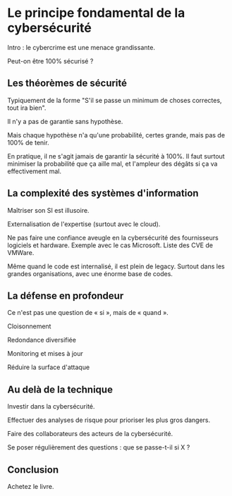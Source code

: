 # Le principe fondamental de la cybersécurité

Intro : le cybercrime est une menace grandissante.

Peut-on être 100% sécurisé ?

## Les théorèmes de sécurité

Typiquement de la forme "S'il se passe un minimum de choses correctes, tout ira bien".

Il n'y a pas de garantie sans hypothèse.

Mais chaque hypothèse n'a qu'une probabilité, certes grande, mais pas de 100% de tenir.

En pratique, il ne s'agit jamais de garantir la sécurité à 100%.
Il faut surtout minimiser la probabilité que ça aille mal,
et l'ampleur des dégâts si ça va effectivement mal.

## La complexité des systèmes d'information

Maîtriser son SI est illusoire.

Externalisation de l'expertise (surtout avec le cloud).

Ne pas faire une confiance aveugle en la cybersécurité des fournisseurs logiciels et hardware.
Exemple avec le cas Microsoft. Liste des CVE de VMWare.

Même quand le code est internalisé, il est plein de legacy.
Surtout dans les grandes organisations, avec une énorme base de codes.

## La défense en profondeur

Ce n'est pas une question de « si », mais de « quand ».

Cloisonnement

Redondance diversifiée

Monitoring et mises à jour

Réduire la surface d'attaque

## Au delà de la technique

Investir dans la cybersécurité.

Effectuer des analyses de risque pour prioriser les plus gros dangers.

Faire des collaborateurs des acteurs de la cybersécurité.

Se poser régulièrement des questions : que se passe-t-il si X ?

## Conclusion

Achetez le livre.

